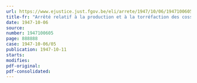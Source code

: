 ```yaml
---
url: https://www.ejustice.just.fgov.be/eli/arrete/1947/10/06/1947100605/justel
title-fr: "Arrêté relatif à la production et à la torréfaction des cossettes de chicorée (abrogé par AM 02-09-1949, art. 1)"
date: 1947-10-06
source:
number: 1947100605
page: 888888
case: 1947-10-06/05
publication: 1947-10-11
starts:
modifies:
pdf-original:
pdf-consolidated:
---
```


